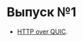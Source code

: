 Выпуск №1
=========

- [HTTP over QUIC](https://blog.cloudflare.com/http3-the-past-present-and-future/).

